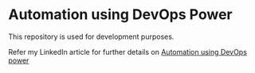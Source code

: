# Automation using DevOps Power

This repository is used for development purposes.

Refer my LinkedIn article for further details on [Automation using DevOps power](https://www.linkedin.com/pulse/automation-using-devops-power-darsh-asawa/)
